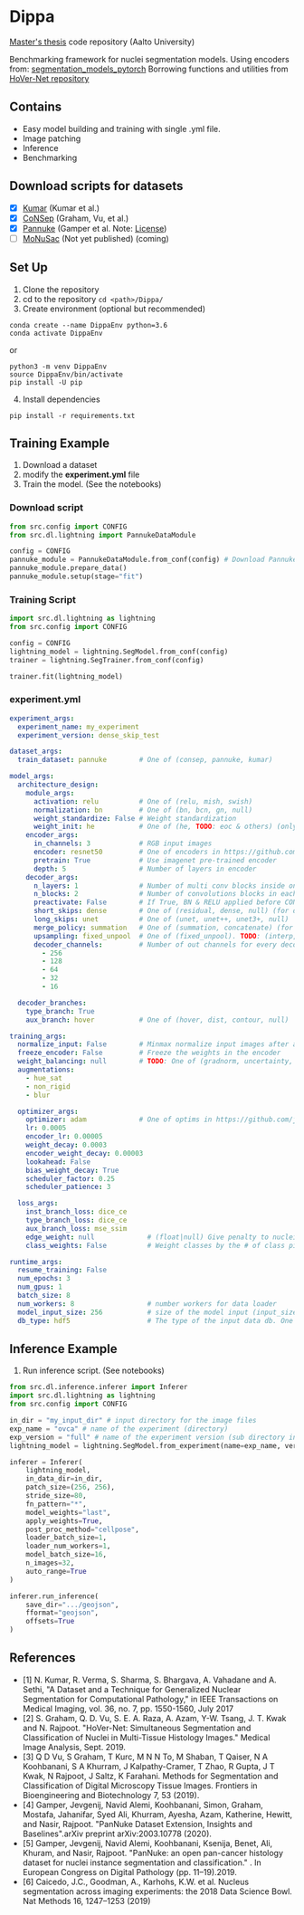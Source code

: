 # Dippa
[Master's thesis](https://aaltodoc.aalto.fi/handle/123456789/108225) code repository (Aalto University)

Benchmarking framework for nuclei segmentation models.
Using encoders from: [segmentation_models_pytorch](https://github.com/qubvel/segmentation_models.pytorch)
Borrowing functions and utilities from [HoVer-Net repository](https://github.com/vqdang/hover_net)

## Contains
 - Easy model building and training with single .yml file.
 - Image patching
 - Inference
 - Benchmarking  

## Download scripts for datasets
* [x] [Kumar](https://ieeexplore.ieee.org/document/7872382) (Kumar et al.)
* [x] [CoNSep](https://arxiv.org/pdf/1812.06499) (Graham, Vu, et al.)
* [x] [Pannuke](https://arxiv.org/abs/2003.10778) (Gamper et al. Note: [License](https://creativecommons.org/licenses/by-nc-sa/4.0/))
* [ ] [MoNuSac](https://monusac-2020.grand-challenge.org/) (Not yet published) (coming)

## Set Up
1. Clone the repository
2. cd to the repository `cd <path>/Dippa/`
3. Create environment (optional but recommended) 
```
conda create --name DippaEnv python=3.6
conda activate DippaEnv
```
or 

```
python3 -m venv DippaEnv
source DippaEnv/bin/activate
pip install -U pip
```

4. Install dependencies 
```
pip install -r requirements.txt
```

## Training Example
 
 1. Download a dataset
 2. modify the **experiment.yml** file
 3. Train the model. (See the notebooks)

### Download script
```python
from src.config import CONFIG
from src.dl.lightning import PannukeDataModule

config = CONFIG
pannuke_module = PannukeDataModule.from_conf(config) # Download Pannuke
pannuke_module.prepare_data()
pannuke_module.setup(stage="fit")
```

### Training Script 

```python
import src.dl.lightning as lightning
from src.config import CONFIG

config = CONFIG
lightning_model = lightning.SegModel.from_conf(config)
trainer = lightning.SegTrainer.from_conf(config)

trainer.fit(lightning_model)
```

### experiment.yml

```yaml
experiment_args:
  experiment_name: my_experiment
  experiment_version: dense_skip_test

dataset_args:
  train_dataset: pannuke        # One of (consep, pannuke, kumar)

model_args:
  architecture_design:
    module_args:
      activation: relu          # One of (relu, mish, swish)
      normalization: bn         # One of (bn, bcn, gn, null)
      weight_standardize: False # Weight standardization
      weight_init: he           # One of (he, TODO: eoc & others) (only for decoder if pretrain)
    encoder_args:
      in_channels: 3            # RGB input images
      encoder: resnet50         # One of encoders in https://github.com/qubvel/segmentation_models.pytorch
      pretrain: True            # Use imagenet pre-trained encoder
      depth: 5                  # Number of layers in encoder
    decoder_args:
      n_layers: 1               # Number of multi conv blocks inside one decoder level 
      n_blocks: 2               # Number of convolutions blocks in each multi conv block
      preactivate: False        # If True, BN & RELU applied before CONV
      short_skips: dense        # One of (residual, dense, null) (for decoder branch only)
      long_skips: unet          # One of (unet, unet++, unet3+, null)
      merge_policy: summation   # One of (summation, concatenate) (for long skips only)
      upsampling: fixed_unpool  # One of (fixed_unpool). TODO: (interp, max_unpool, transconv)
      decoder_channels:         # Number of out channels for every decoder layer
        - 256
        - 128
        - 64
        - 32
        - 16 

  decoder_branches:
    type_branch: True
    aux_branch: hover           # One of (hover, dist, contour, null)

training_args:
  normalize_input: False        # Minmax normalize input images after augs
  freeze_encoder: False         # Freeze the weights in the encoder
  weight_balancing: null        # TODO: One of (gradnorm, uncertainty, null) 
  augmentations:                
    - hue_sat
    - non_rigid
    - blur

  optimizer_args:
    optimizer: adam             # One of optims in https://github.com/jettify/pytorch-optimizer or torch.optim 
    lr: 0.0005
    encoder_lr: 0.00005
    weight_decay: 0.0003
    encoder_weight_decay: 0.00003
    lookahead: False
    bias_weight_decay: True
    scheduler_factor: 0.25
    scheduler_patience: 3

  loss_args:
    inst_branch_loss: dice_ce
    type_branch_loss: dice_ce
    aux_branch_loss: mse_ssim
    edge_weight: null             # (float|null) Give penalty to nuclei borders in cross-entropy based losses
    class_weights: False          # Weight classes by the # of class pixels in the data

runtime_args:
  resume_training: False
  num_epochs: 3
  num_gpus: 1
  batch_size: 8
  num_workers: 8                  # number workers for data loader
  model_input_size: 256           # size of the model input (input_size, input_size)
  db_type: hdf5                   # The type of the input data db. One of (hdf5, zarr). 

```

## Inference Example

1. Run inference script. (See notebooks)

```python
from src.dl.inference.inferer import Inferer
import src.dl.lightning as lightning
from src.config import CONFIG

in_dir = "my_input_dir" # input directory for the image files
exp_name = "ovca" # name of the experiment (directory)
exp_version = "full" # name of the experiment version (sub directory inside the experiment dir)
lightning_model = lightning.SegModel.from_experiment(name=exp_name, version=exp_version)

inferer = Inferer(
    lightning_model,
    in_data_dir=in_dir,
    patch_size=(256, 256),
    stride_size=80,
    fn_pattern="*",
    model_weights="last",
    apply_weights=True,
    post_proc_method="cellpose",
    loader_batch_size=1,
    loader_num_workers=1,
    model_batch_size=16,
    n_images=32,
    auto_range=True
)

inferer.run_inference(
    save_dir=".../geojson",
    fformat="geojson",
    offsets=True
)
```

## References

- [1] N. Kumar, R. Verma, S. Sharma, S. Bhargava, A. Vahadane and A. Sethi, "A Dataset and a Technique for Generalized Nuclear Segmentation for Computational Pathology," in IEEE Transactions on Medical Imaging, vol. 36, no. 7, pp. 1550-1560, July 2017 
- [2] S. Graham, Q. D. Vu, S. E. A. Raza, A. Azam, Y-W. Tsang, J. T. Kwak and N. Rajpoot. "HoVer-Net: Simultaneous Segmentation and Classification of Nuclei in Multi-Tissue Histology Images." Medical Image Analysis, Sept. 2019.
- [3] Q D Vu, S Graham, T Kurc, M N N To, M Shaban, T Qaiser, N A Koohbanani, S A Khurram, J Kalpathy-Cramer, T Zhao, R Gupta, J T Kwak, N Rajpoot, J Saltz, K Farahani. Methods for Segmentation and Classification of Digital Microscopy Tissue Images. Frontiers in Bioengineering and Biotechnology 7, 53 (2019).  
- [4] Gamper, Jevgenij, Navid Alemi, Koohbanani, Simon, Graham, Mostafa, Jahanifar, Syed Ali, Khurram, Ayesha, Azam, Katherine, Hewitt, and Nasir, Rajpoot. "PanNuke Dataset Extension, Insights and Baselines".arXiv preprint arXiv:2003.10778 (2020).
- [5] Gamper, Jevgenij, Navid Alemi, Koohbanani, Ksenija, Benet, Ali, Khuram, and Nasir, Rajpoot. "PanNuke: an open pan-cancer histology dataset for nuclei instance segmentation and classification." . In European Congress on Digital Pathology (pp. 11–19).2019.
- [6] Caicedo, J.C., Goodman, A., Karhohs, K.W. et al. Nucleus segmentation across imaging experiments: the 2018 Data Science Bowl. Nat Methods 16, 1247–1253 (2019)
